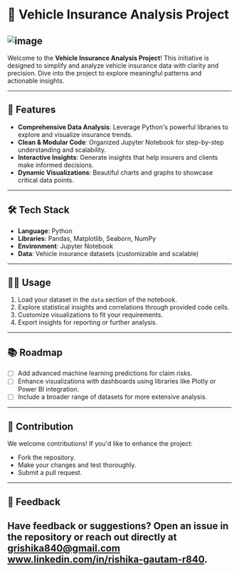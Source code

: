# 🚗 Vehicle Insurance Analysis Project
## ![image](https://4.imimg.com/data4/KJ/AG/ANDROID-7725170/product-500x500.jpeg)

Welcome to the **Vehicle Insurance Analysis Project**! This initiative is designed to simplify and analyze vehicle insurance data with clarity and precision. Dive into the project to explore meaningful patterns and actionable insights.

---

## 🌟 Features

- **Comprehensive Data Analysis**: Leverage Python's powerful libraries to explore and visualize insurance trends.
- **Clean & Modular Code**: Organized Jupyter Notebook for step-by-step understanding and scalability.
- **Interactive Insights**: Generate insights that help insurers and clients make informed decisions.
- **Dynamic Visualizations**: Beautiful charts and graphs to showcase critical data points.

---

## 🛠️ Tech Stack

- **Language**: Python
- **Libraries**: Pandas, Matplotlib, Seaborn, NumPy
- **Environment**: Jupyter Notebook
- **Data**: Vehicle insurance datasets (customizable and scalable)

---



## 🧑‍💻 Usage

1. Load your dataset in the `data` section of the notebook.
2. Explore statistical insights and correlations through provided code cells.
3. Customize visualizations to fit your requirements.
4. Export insights for reporting or further analysis.

---

## 📚 Roadmap

- [ ] Add advanced machine learning predictions for claim risks.
- [ ] Enhance visualizations with dashboards using libraries like Plotly or Power BI integration.
- [ ] Include a broader range of datasets for more extensive analysis.

---

## 🤝 Contribution

We welcome contributions! If you'd like to enhance the project:
- Fork the repository.
- Make your changes and test thoroughly.
- Submit a pull request.

---

## 📝 Feedback

Have feedback or suggestions? Open an issue in the repository or reach out directly at 
grishika840@gmail.com
www.linkedin.com/in/rishika-gautam-r840.
---
